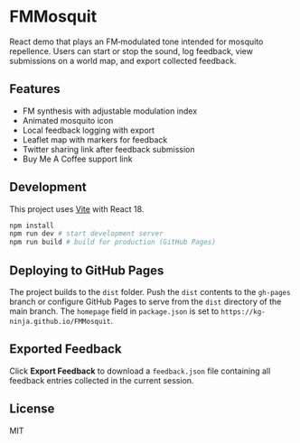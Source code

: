 # FMMosquit

React demo that plays an FM‑modulated tone intended for mosquito repellence.
Users can start or stop the sound, log feedback, view submissions on a world
map, and export collected feedback.

## Features
- FM synthesis with adjustable modulation index
- Animated mosquito icon
- Local feedback logging with export
- Leaflet map with markers for feedback
- Twitter sharing link after feedback submission
- Buy Me A Coffee support link

## Development
This project uses [Vite](https://vitejs.dev/) with React 18.

```bash
npm install
npm run dev # start development server
npm run build # build for production (GitHub Pages)
```

## Deploying to GitHub Pages
The project builds to the `dist` folder. Push the `dist` contents to the
`gh-pages` branch or configure GitHub Pages to serve from the `dist` directory
of the main branch. The `homepage` field in `package.json` is set to
`https://kg-ninja.github.io/FMMosquit`.

## Exported Feedback
Click **Export Feedback** to download a `feedback.json` file containing all
feedback entries collected in the current session.

## License
MIT
